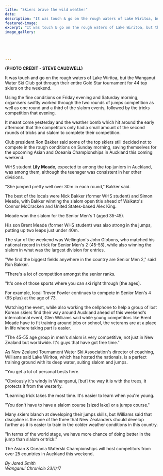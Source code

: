 ```yaml
---
title: "Skiers brave the wild weather"
date: 
description: "It was touch & go on the rough waters of Lake Wiritoa, but the Wanganui Water Ski Club got through their entire Gold Star tournament for 44 top skiers on the weekend, including WHS student Lily Meade"
featured-image: 
excerpt: "It was touch & go on the rough waters of Lake Wiritoa, but the Wanganui Water Ski Club got through their entire Gold Star tournament for 44 top skiers on the weekend, including WHS student Lily Meade."
image_gallery:
	
	
	
	
	
---
```


<p><strong>(PHOTO CREDIT - STEVE CAUDWELL)</strong></p>
<p>It was touch and go on the rough waters of Lake Wiritoa, but the Wanganui Water Ski Club got through their entire Gold Star tournament for 44 top skiers on the weekend.</p>
<p>Using the fine conditions on Friday evening and Saturday morning, organisers swiftly worked through the two rounds of jumps competition as well as one round and a third of the slalom events, followed by the tricks competition that evening.</p>
<p>It meant come yesterday and the weather bomb which hit around the early afternoon that the competitors only had a small amount of the second rounds of tricks and slalom to complete their competition.</p>
<p>Club president Ron Bakker said some of the top skiers still decided not to compete in the rough conditions on Sunday morning, saving themselves for the upcoming Asian and Oceania Championships in Auckland this coming weekend.</p>
<p>WHS student <strong>Lily Meade</strong>, expected to among the top juniors in Auckland, was among them, although the teenager was consistent in her other divisions.</p>
<p>"She jumped pretty well over 30m in each round," Bakker said.</p>
<p>The best of the locals were Nick Bakker (former WHS student) and Simon Meade, with Bakker winning the slalom open title ahead of Waikato's Connor McCracken and United States-based Alex King.</p>
<p>Meade won the slalom for the Senior Men's 1 (aged 35-45).</p>
<p>His son Brent Meade (former WHS student) was also strong in the jumps, putting up two leaps just under 40m.&nbsp;</p>
<p>The star of the weekend was Wellington's John Gibbons, who matched his national record in trick for Senior Men's 2 (45-55), while also winning the slalom in what was the largest division for entries.</p>
<p>"We find the biggest fields anywhere in the country are Senior Men 2," said Ron Bakker.</p>
<p>"There's a lot of competition amongst the senior ranks.</p>
<p>"It's one of those sports where you can ski right through [the ages].</p>
<p>For example, local Trevor Fowler continues to compete in Senior Men's 4 (65 plus) at the age of 73.</p>
<p>Watching the event, while also working the cellphone to help a group of lost Korean skiers find their way around Auckland ahead of this weekend's international event, Glen Williams said while young competitors like Brent Meade have to fit training around jobs or school, the veterans are at a place in life where taking part is easier.</p>
<p>"The 45-55 age group in men's slalom is very competitive, not just in New Zealand but worldwide. It's guys that have got free time."</p>
<p>As New Zealand Tournament Water Ski Association's director of coaching, Williams said Lake Wiritoa, which has hosted the nationals, is a perfect training ground with its deep water, suiting slalom and jumps.</p>
<p>"You get a lot of personal bests here.</p>
<p>"Obviously it's windy in Whanganui, [but] the way it is with the trees, it protects it from the westerly.</p>
<p>"Learning trick takes the most time. It's easier to learn when you're young.</p>
<p>"You don't have to have a slalom course [sized lake] or a jumps course."</p>
<p>Many skiers blanch at developing their jumps skills, but Williams said that discipline is the one of the three that New Zealanders should develop further as it is easier to train in the colder weather conditions in this country.</p>
<p>"In terms of the world stage, we have more chance of doing better in the jump than slalom or trick."</p>
<p>The Asian &amp; Oceania Waterski Championships will host competitors from over 25 countries in Auckland this weekend.</p>
<p class="clear syndicator"><em>By Jared Smith</em><br /><em>Wanganui Chronicle 23/1/17&nbsp;</em></p>

